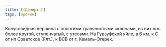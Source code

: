 ```yaml
---
title: [❮Демир❯ I]
tags: [ороним]
---
```


Конусовидная вершина с пологими травянистыми склонами, из них юж. более крутой,
ступенчатый, с утесами. На Гурзуфской яйле, в 6 км. к С от нп Советское (Ялт.),
к ВСВ от г. Кемаль-Эгерек.
